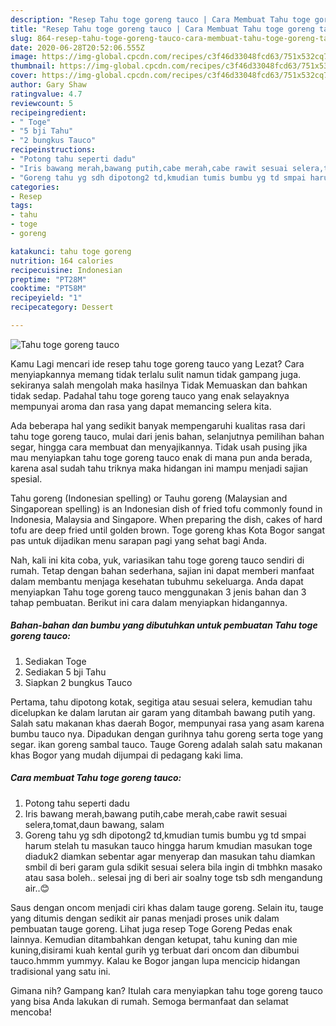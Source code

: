 ```yaml
---
description: "Resep Tahu toge goreng tauco | Cara Membuat Tahu toge goreng tauco Yang Enak dan Simpel"
title: "Resep Tahu toge goreng tauco | Cara Membuat Tahu toge goreng tauco Yang Enak dan Simpel"
slug: 864-resep-tahu-toge-goreng-tauco-cara-membuat-tahu-toge-goreng-tauco-yang-enak-dan-simpel
date: 2020-06-28T20:52:06.555Z
image: https://img-global.cpcdn.com/recipes/c3f46d33048fcd63/751x532cq70/tahu-toge-goreng-tauco-foto-resep-utama.jpg
thumbnail: https://img-global.cpcdn.com/recipes/c3f46d33048fcd63/751x532cq70/tahu-toge-goreng-tauco-foto-resep-utama.jpg
cover: https://img-global.cpcdn.com/recipes/c3f46d33048fcd63/751x532cq70/tahu-toge-goreng-tauco-foto-resep-utama.jpg
author: Gary Shaw
ratingvalue: 4.7
reviewcount: 5
recipeingredient:
- " Toge"
- "5 bji Tahu"
- "2 bungkus Tauco"
recipeinstructions:
- "Potong tahu seperti dadu"
- "Iris bawang merah,bawang putih,cabe merah,cabe rawit sesuai selera,tomat,daun bawang, salam"
- "Goreng tahu yg sdh dipotong2 td,kmudian tumis bumbu yg td smpai harum stelah tu masukan tauco hingga harum kmudian masukan toge diaduk2 diamkan sebentar agar menyerap dan masukan tahu diamkan smbil di beri garam gula sdikit sesuai selera bila ingin di tmbhkn masako atau sasa boleh.. selesai jng di beri air soalny toge tsb sdh mengandung air..😊"
categories:
- Resep
tags:
- tahu
- toge
- goreng

katakunci: tahu toge goreng 
nutrition: 164 calories
recipecuisine: Indonesian
preptime: "PT28M"
cooktime: "PT58M"
recipeyield: "1"
recipecategory: Dessert

---
```



![Tahu toge goreng tauco](https://img-global.cpcdn.com/recipes/c3f46d33048fcd63/751x532cq70/tahu-toge-goreng-tauco-foto-resep-utama.jpg)

Kamu Lagi mencari ide resep tahu toge goreng tauco yang Lezat? Cara menyiapkannya memang tidak terlalu sulit namun tidak gampang juga. sekiranya salah mengolah maka hasilnya Tidak Memuaskan dan bahkan tidak sedap. Padahal tahu toge goreng tauco yang enak selayaknya mempunyai aroma dan rasa yang dapat memancing selera kita.

Ada beberapa hal yang sedikit banyak mempengaruhi kualitas rasa dari tahu toge goreng tauco, mulai dari jenis bahan, selanjutnya pemilihan bahan segar, hingga cara membuat dan menyajikannya. Tidak usah pusing jika mau menyiapkan tahu toge goreng tauco enak di mana pun anda berada, karena asal sudah tahu triknya maka hidangan ini mampu menjadi sajian spesial.

Tahu goreng (Indonesian spelling) or Tauhu goreng (Malaysian and Singaporean spelling) is an Indonesian dish of fried tofu commonly found in Indonesia, Malaysia and Singapore. When preparing the dish, cakes of hard tofu are deep fried until golden brown. Toge goreng khas Kota Bogor sangat pas untuk dijadikan menu sarapan pagi yang sehat bagi Anda.


Nah, kali ini kita coba, yuk, variasikan tahu toge goreng tauco sendiri di rumah. Tetap dengan bahan sederhana, sajian ini dapat memberi manfaat dalam membantu menjaga kesehatan tubuhmu sekeluarga. Anda dapat menyiapkan Tahu toge goreng tauco menggunakan 3 jenis bahan dan 3 tahap pembuatan. Berikut ini cara dalam menyiapkan hidangannya.

<!--inarticleads1-->

##### Bahan-bahan dan bumbu yang dibutuhkan untuk pembuatan Tahu toge goreng tauco:

1. Sediakan  Toge
1. Sediakan 5 bji Tahu
1. Siapkan 2 bungkus Tauco


Pertama, tahu dipotong kotak, segitiga atau sesuai selera, kemudian tahu dicelupkan ke dalam larutan air garam yang ditambah bawang putih yang. Salah satu makanan khas daerah Bogor, mempunyai rasa yang asam karena bumbu tauco nya. Dipadukan dengan gurihnya tahu goreng serta toge yang segar. ikan goreng sambal tauco. Tauge Goreng adalah salah satu makanan khas Bogor yang mudah dijumpai di pedagang kaki lima. 

<!--inarticleads2-->

##### Cara membuat Tahu toge goreng tauco:

1. Potong tahu seperti dadu
1. Iris bawang merah,bawang putih,cabe merah,cabe rawit sesuai selera,tomat,daun bawang, salam
1. Goreng tahu yg sdh dipotong2 td,kmudian tumis bumbu yg td smpai harum stelah tu masukan tauco hingga harum kmudian masukan toge diaduk2 diamkan sebentar agar menyerap dan masukan tahu diamkan smbil di beri garam gula sdikit sesuai selera bila ingin di tmbhkn masako atau sasa boleh.. selesai jng di beri air soalny toge tsb sdh mengandung air..😊


Saus dengan oncom menjadi ciri khas dalam tauge goreng. Selain itu, tauge yang ditumis dengan sedikit air panas menjadi proses unik dalam pembuatan tauge goreng. Lihat juga resep Toge Goreng Pedas enak lainnya. Kemudian ditambahkan dengan ketupat, tahu kuning dan mie kuning,disirami kuah kental gurih yg terbuat dari oncom dan dibumbui tauco.hmmm yummyy. Kalau ke Bogor jangan lupa mencicip hidangan tradisional yang satu ini. 

Gimana nih? Gampang kan? Itulah cara menyiapkan tahu toge goreng tauco yang bisa Anda lakukan di rumah. Semoga bermanfaat dan selamat mencoba!
